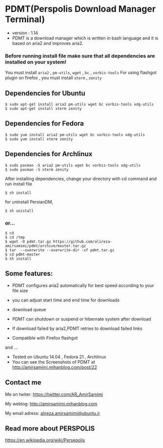 PDMT(Perspolis Download Manager Terminal)
=============
+ version : 1.14
+ PDMT is a download manager which is written in bash language and it is based on aria2 and improves aria2.

### Before running install file make sure that all dependencies are installed on your system!
You must install `aria2` , `pm-utils`, `wget` , `bc` , `vorbis-tools`
For using flashgot plugin on firefox , you must install `xterm` , `zenity`

## Dependencies for Ubuntu

    $ sudo apt-get install aria2 pm-utils wget bc vorbis-tools xdg-utils
    $ sudo apt-get install xterm zenity
    
## Dependencies for Fedora

    $ sudo yum install aria2 pm-utils wget bc vorbis-tools xdg-utils
    $ sudo yum install xterm zenity

## Dependencies for Archlinux

    $ sudo pacman -S aria2 pm-utils wget bc vorbis-tools xdg-utils
    $ sudo pacman -S xterm zenity
    
After installing dependencies, change your directory with cd command and run install file

    $ sh install

for uninstall PersianDM,

    $ sh unistall

### or...

    $ cd
    $ cd /tmp
    $ wget -O pdmt.tar.gz https://github.com/alireza-amirsamimi/pdmt/archive/master.tar.gz
    $ tar  --overwrite --overwrite-dir -xf pdmt.tar.gz
    $ cd pdmt-master
    $ sh install

## Some features:

+ PDMT configures aria2 automatically for best speed according to your file size

+ you can adjust start time and end time for downloads

+ download queue

+ PDMT can shutdown or suspend or hibernate system  after download 

+ If download failed by aria2,PDMT retries to download failed links

+ Compatible with Firefox flashgot

and ...

+ Tested on Ubuntu 14.04 , Fedora 21 , Archlinux 
+ You can see the Screenshots of PDMT at http://amirsamimi.mihanblog.com/post/22

## Contact me
Me on twiter:
https://twitter.com/AR_AmirSamimi

My weblog:
http://amirsamimi.mihanblog.com

My email adress:
alireza.amirsamimi@ubuntu.ir

## Read more about PERSPOLIS
https://en.wikipedia.org/wiki/Persepolis
